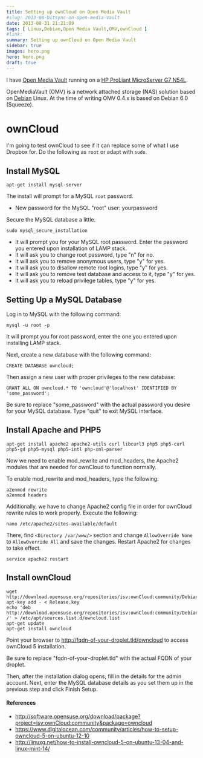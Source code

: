 ```yaml
---
title: Setting up ownCloud on Open Media Vault
#slug: 2013-08-bitsync-on-open-media-vault
date: 2013-08-31 21:21:09
tags: [ Linux,Debian,Open Media Vault,OMV,ownCloud ]
#link:
summary: Setting up ownCloud on Open Media Vault
sidebar: true
images: hero.png
hero: hero.png
draft: true
---
```


I have [Open Media Vault](http://www.openmediavault.org/) running on a
[HP ProLiant MicroServer G7 N54L](http://www8.hp.com/uk/en/products/proliant-servers/product-detail.html?oid=5336624).

OpenMediaVault (OMV) is a network attached storage (NAS) solution based on
[Debian](http://www.debian.org) Linux. At the time of writing OMV 0.4.x is
based on Debian 6.0 (Squeeze).

# ownCloud

I'm going to test ownCloud to see if it can replace some of what I use Dropbox
for. Do the following as `root` or adapt with `sudo`.

## Install MySQL

    apt-get install mysql-server

The install will prompt for a MySQL `root` password.

  * New password for the MySQL "root" user: yourpassword

Secure the MySQL database a little.

    sudo mysql_secure_installation

  * It will prompt you for your MySQL root password. Enter the password you entered upon installation of LAMP stack.
  * It will ask you to change root password, type "n" for no.
  * It will ask you to remove anonymous users, type "y" for yes.
  * It will ask you to disallow remote root logins, type "y" for yes.
  * It will ask you to remove test database and access to it, type "y" for yes.
  * It will ask you to reload privilege tables, type "y" for yes.

## Setting Up a MySQL Database

Log in to MySQL with the following command:

    mysql -u root -p

It will prompt you for root password, enter the one you entered upon installing LAMP stack.

Next, create a new database with the following command:

    CREATE DATABASE owncloud;

Then assign a new user with proper privileges to the new database:

    GRANT ALL ON owncloud.* TO 'owncloud'@'localhost' IDENTIFIED BY 'some_password';

Be sure to replace "some_password" with the actual password you desire for 
your MySQL database. Type "quit" to exit MySQL interface.

## Install Apache and PHP5

    apt-get install apache2 apache2-utils curl libcurl3 php5 php5-curl php5-gd php5-mysql php5-intl php-xml-parser

Now we need to enable mod_rewrite and mod_headers, the Apache2 modules that are needed for
ownCloud to function normally.

To enable mod_rewrite and mod_headers, type the following:

    a2enmod rewrite
    a2enmod headers

Additionally, we have to change Apache2 config file in order for ownCloud rewrite rules to
work properly. Execute the following:

    nano /etc/apache2/sites-available/default

There, find `<Directory /var/www/>` section and change `AllowOverride None` to
`AllowOverride All` and save the changes. Restart Apache2 for changes to take effect.

    service apache2 restart

## Install ownCloud

    wget http://download.opensuse.org/repositories/isv:ownCloud:community/Debian_6.0/Release.key
    apt-key add - < Release.key
    echo 'deb http://download.opensuse.org/repositories/isv:ownCloud:community/Debian_6.0/ /' > /etc/apt/sources.list.d/owncloud.list
    apt-get update
    apt-get install owncloud

Point your browser to http://fqdn-of-your-droplet.tld/owncloud to access 
ownCloud 5 installation.

Be sure to replace "fqdn-of-your-droplet.tld" with the actual FQDN of your 
droplet.

Then, after the installation dialog opens, fill in the details for the admin 
account. Next, enter the MySQL database details as you set them up in the 
previous step and click Finish Setup.

#### References

  * <http://software.opensuse.org/download/package?project=isv:ownCloud:community&package=owncloud>
  * <https://www.digitalocean.com/community/articles/how-to-setup-owncloud-5-on-ubuntu-12-10>
  * <http://linuxg.net/how-to-install-owncloud-5-on-ubuntu-13-04-and-linux-mint-14/>
